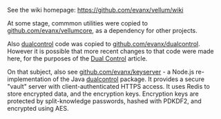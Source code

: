 
See the wiki homepage: https://github.com/evanx/vellum/wiki

At some stage, commmon utilities were copied to <a href="https://github.com/evanx/vellumcore">github.com/evanx/vellumcore</a>, as a dependency for other projects.

Also <a href="https://github.com/evanx/dualcontrol">dualcontrol</a> code was copied to <a href="https://github.com/evanx/dualcontrol">github.com/evanx/dualcontrol</a>. However it is possible that more recent changes to that code were made here, for the purposes of the <a href="https://github.com/evanx/vellum/wiki/DualControl">Dual Control</a> article.

On that subject, also see <a href="https://github.com/evanx/keyserver">github.com/evanx/keyserver</a> - a Node.js re-implementation of the Java <a href="https://github.com/evanx/dualcontrol">dualcontrol</a> package. It provides a secure "vault" server with client-authenticated HTTPS access. It uses Redis to store encrypted data, and the encryption keys. Encryption keys are protected by split-knowledge passwords, hashed with PDKDF2, and encrypted using AES.
